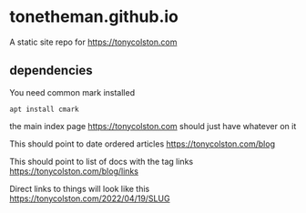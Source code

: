 # tonetheman.github.io

A static site repo for https://tonycolston.com

## dependencies
You need common mark installed

```apt install cmark```


the main index page
https://tonycolston.com
should just have whatever on it

This should point to date ordered articles
https://tonycolston.com/blog

This should point to list of docs with the tag links
https://tonycolston.com/blog/links

Direct links to things will look like this
https://tonycolston.com/2022/04/19/SLUG


